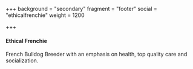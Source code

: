 +++
background = "secondary"
fragment = "footer"
social = "ethicalfrenchie"
weight = 1200

+++
#### Ethical Frenchie

French Bulldog Breeder with an emphasis on health, top quality care and socialization.